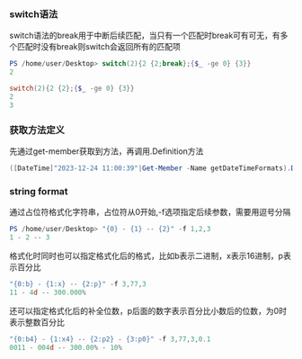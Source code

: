 ### switch语法
switch语法的break用于中断后续匹配，当只有一个匹配时break可有可无，有多个匹配时没有break则switch会返回所有的匹配项
```powershell
PS /home/user/Desktop> switch(2){2 {2;break};{$_ -ge 0} {3}}
2

switch(2){2 {2};{$_ -ge 0} {3}}      
2
3
```

### 获取方法定义
先通过get-member获取到方法，再调用.Definition方法
```powershell
([DateTime]"2023-12-24 11:00:39"|Get-Member -Name getDateTimeFormats).Definition
```


### string format
通过占位符格式化字符串，占位符从0开始,-f选项指定后续参数，需要用逗号分隔

```powershell
PS /home/user/Desktop> "{0} - {1} -- {2}" -f 1,2,3                                                    
1 - 2 -- 3
```
格式化时同时也可以指定格式化后的格式，比如b表示二进制，x表示16进制，p表示百分比
```powershell
"{0:b} - {1:x} -- {2:p}" -f 3,77,3
11 - 4d -- 300.000%
```
还可以指定格式化后的补全位数，p后面的数字表示百分比小数后的位数，为0时表示整数百分比
```powershell
"{0:b4} - {1:x4} -- {2:p2} - {3:p0}" -f 3,77,3,0.1
0011 - 004d -- 300.00% - 10%
```


